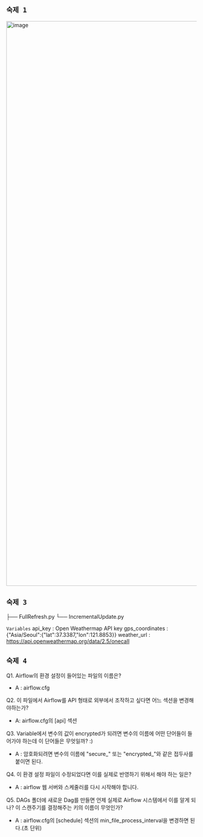 ## `숙제 1`
<img width="1494" alt="image" src="https://user-images.githubusercontent.com/95852887/232301071-52423cc2-7236-4ceb-8c0f-795448bb5b56.png">

## `숙제 3`
├── FullRefresh.py
└── IncrementalUpdate.py

`Variables`
api_key : Open Weathermap API key
gps_coordinates : {"Asia/Seoul":{"lat":37.3387,"lon":121.8853}}
weather_url : https://api.openweathermap.org/data/2.5/onecall


## `숙제 4`
Q1. Airflow의 환경 설정이 들어있는 파일의 이름은?
 - A : airflow.cfg

Q2. 이 파일에서 Airflow를 API 형태로 외부에서 조작하고 싶다면 어느 섹션을
변경해야하는가?
 - A: airflow.cfg의 \[api\] 섹션

Q3. Variable에서 변수의 값이 encrypted가 되려면 변수의 이름에 어떤 단어들이
들어가야 하는데 이 단어들은 무엇일까? :)
 - A : 암호화되려면 변수의 이름에 "secure_" 또는 "encrypted_"와 같은 접두사를 붙이면 된다.

Q4. 이 환경 설정 파일이 수정되었다면 이를 실제로 반영하기 위해서 해야 하는
일은?
 - A : airflow 웹 서버와 스케줄러를 다시 시작해야 합니다.

Q5. DAGs 폴더에 새로운 Dag를 만들면 언제 실제로 Airflow 시스템에서 이를 알게
되나? 이 스캔주기를 결정해주는 키의 이름이 무엇인가?
 - A : airflow.cfg의 \[schedule\] 섹션의 min_file_process_interval을 변경하면 된다.(초 단위)
